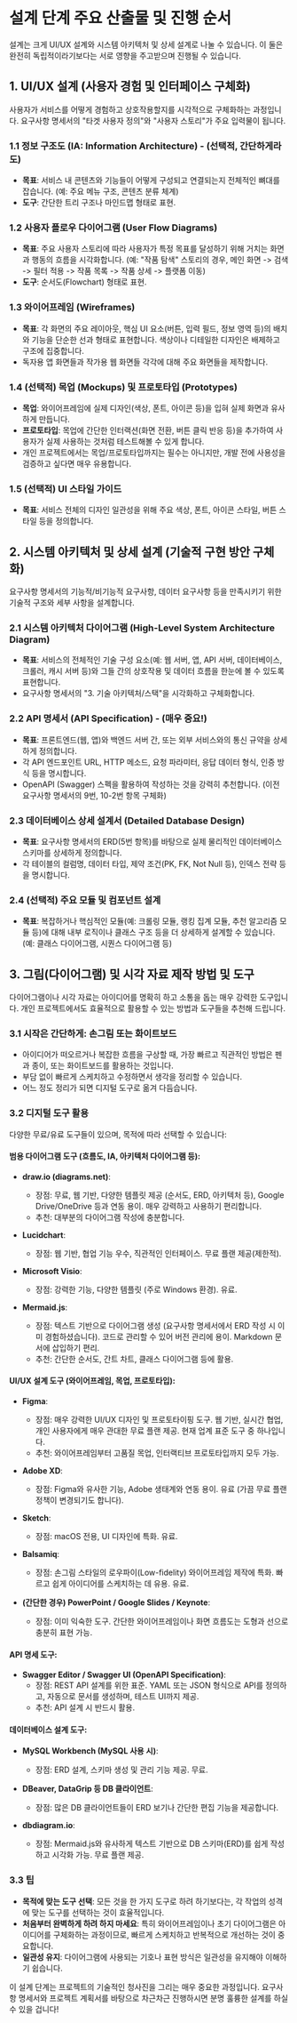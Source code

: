 # 설계 단계 주요 산출물 및 진행 순서

설계는 크게 UI/UX 설계와 시스템 아키텍처 및 상세 설계로 나눌 수 있습니다. 이 둘은 완전히 독립적이라기보다는 서로 영향을 주고받으며 진행될 수 있습니다.

## 1. UI/UX 설계 (사용자 경험 및 인터페이스 구체화)

사용자가 서비스를 어떻게 경험하고 상호작용할지를 시각적으로 구체화하는 과정입니다. 요구사항 명세서의 "타겟 사용자 정의"와 "사용자 스토리"가 주요 입력물이 됩니다.

### 1.1 정보 구조도 (IA: Information Architecture) - (선택적, 간단하게라도)

- **목표**: 서비스 내 콘텐츠와 기능들이 어떻게 구성되고 연결되는지 전체적인 뼈대를 잡습니다. (예: 주요 메뉴 구조, 콘텐츠 분류 체계)
- **도구**: 간단한 트리 구조나 마인드맵 형태로 표현.

### 1.2 사용자 플로우 다이어그램 (User Flow Diagrams)

- **목표**: 주요 사용자 스토리에 따라 사용자가 특정 목표를 달성하기 위해 거치는 화면과 행동의 흐름을 시각화합니다. (예: "작품 탐색" 스토리의 경우, 메인 화면 -> 검색 -> 필터 적용 -> 작품 목록 -> 작품 상세 -> 플랫폼 이동)
- **도구**: 순서도(Flowchart) 형태로 표현.

### 1.3 와이어프레임 (Wireframes)

- **목표**: 각 화면의 주요 레이아웃, 핵심 UI 요소(버튼, 입력 필드, 정보 영역 등)의 배치와 기능을 단순한 선과 형태로 표현합니다. 색상이나 디테일한 디자인은 배제하고 구조에 집중합니다.
- 독자용 앱 화면들과 작가용 웹 화면들 각각에 대해 주요 화면들을 제작합니다.

### 1.4 (선택적) 목업 (Mockups) 및 프로토타입 (Prototypes)

- **목업**: 와이어프레임에 실제 디자인(색상, 폰트, 아이콘 등)을 입혀 실제 화면과 유사하게 만듭니다.
- **프로토타입**: 목업에 간단한 인터랙션(화면 전환, 버튼 클릭 반응 등)을 추가하여 사용자가 실제 사용하는 것처럼 테스트해볼 수 있게 합니다.
- 개인 프로젝트에서는 목업/프로토타입까지는 필수는 아니지만, 개발 전에 사용성을 검증하고 싶다면 매우 유용합니다.

### 1.5 (선택적) UI 스타일 가이드

- **목표**: 서비스 전체의 디자인 일관성을 위해 주요 색상, 폰트, 아이콘 스타일, 버튼 스타일 등을 정의합니다.

## 2. 시스템 아키텍처 및 상세 설계 (기술적 구현 방안 구체화)

요구사항 명세서의 기능적/비기능적 요구사항, 데이터 요구사항 등을 만족시키기 위한 기술적 구조와 세부 사항을 설계합니다.

### 2.1 시스템 아키텍처 다이어그램 (High-Level System Architecture Diagram)

- **목표**: 서비스의 전체적인 기술 구성 요소(예: 웹 서버, 앱, API 서버, 데이터베이스, 크롤러, 캐시 서버 등)와 그들 간의 상호작용 및 데이터 흐름을 한눈에 볼 수 있도록 표현합니다.
- 요구사항 명세서의 "3. 기술 아키텍처/스택"을 시각화하고 구체화합니다.

### 2.2 API 명세서 (API Specification) - (매우 중요!)

- **목표**: 프론트엔드(웹, 앱)와 백엔드 서버 간, 또는 외부 서비스와의 통신 규약을 상세하게 정의합니다.
- 각 API 엔드포인트 URL, HTTP 메소드, 요청 파라미터, 응답 데이터 형식, 인증 방식 등을 명시합니다.
- OpenAPI (Swagger) 스펙을 활용하여 작성하는 것을 강력히 추천합니다. (이전 요구사항 명세서의 9번, 10-2번 항목 구체화)

### 2.3 데이터베이스 상세 설계서 (Detailed Database Design)

- **목표**: 요구사항 명세서의 ERD(5번 항목)를 바탕으로 실제 물리적인 데이터베이스 스키마를 상세하게 정의합니다.
- 각 테이블의 컬럼명, 데이터 타입, 제약 조건(PK, FK, Not Null 등), 인덱스 전략 등을 명시합니다.

### 2.4 (선택적) 주요 모듈 및 컴포넌트 설계

- **목표**: 복잡하거나 핵심적인 모듈(예: 크롤링 모듈, 랭킹 집계 모듈, 추천 알고리즘 모듈 등)에 대해 내부 로직이나 클래스 구조 등을 더 상세하게 설계할 수 있습니다. (예: 클래스 다이어그램, 시퀀스 다이어그램 등)

## 3. 그림(다이어그램) 및 시각 자료 제작 방법 및 도구

다이어그램이나 시각 자료는 아이디어를 명확히 하고 소통을 돕는 매우 강력한 도구입니다. 개인 프로젝트에서도 효율적으로 활용할 수 있는 방법과 도구들을 추천해 드립니다.

### 3.1 시작은 간단하게: 손그림 또는 화이트보드

- 아이디어가 떠오르거나 복잡한 흐름을 구상할 때, 가장 빠르고 직관적인 방법은 펜과 종이, 또는 화이트보드를 활용하는 것입니다.
- 부담 없이 빠르게 스케치하고 수정하면서 생각을 정리할 수 있습니다.
- 어느 정도 정리가 되면 디지털 도구로 옮겨 다듬습니다.

### 3.2 디지털 도구 활용

다양한 무료/유료 도구들이 있으며, 목적에 따라 선택할 수 있습니다:

#### 범용 다이어그램 도구 (흐름도, IA, 아키텍처 다이어그램 등):

- **draw.io (diagrams.net)**:
  - 장점: 무료, 웹 기반, 다양한 템플릿 제공 (순서도, ERD, 아키텍처 등), Google Drive/OneDrive 등과 연동 용이. 매우 강력하고 사용하기 편리합니다.
  - 추천: 대부분의 다이어그램 작성에 충분합니다.

- **Lucidchart**:
  - 장점: 웹 기반, 협업 기능 우수, 직관적인 인터페이스. 무료 플랜 제공(제한적).

- **Microsoft Visio**:
  - 장점: 강력한 기능, 다양한 템플릿 (주로 Windows 환경). 유료.

- **Mermaid.js**:
  - 장점: 텍스트 기반으로 다이어그램 생성 (요구사항 명세서에서 ERD 작성 시 이미 경험하셨습니다). 코드로 관리할 수 있어 버전 관리에 용이. Markdown 문서에 삽입하기 편리.
  - 추천: 간단한 순서도, 간트 차트, 클래스 다이어그램 등에 활용.

#### UI/UX 설계 도구 (와이어프레임, 목업, 프로토타입):

- **Figma**:
  - 장점: 매우 강력한 UI/UX 디자인 및 프로토타이핑 도구. 웹 기반, 실시간 협업, 개인 사용자에게 매우 관대한 무료 플랜 제공. 현재 업계 표준 도구 중 하나입니다.
  - 추천: 와이어프레임부터 고품질 목업, 인터랙티브 프로토타입까지 모두 가능.

- **Adobe XD**:
  - 장점: Figma와 유사한 기능, Adobe 생태계와 연동 용이. 유료 (가끔 무료 플랜 정책이 변경되기도 합니다).

- **Sketch**:
  - 장점: macOS 전용, UI 디자인에 특화. 유료.

- **Balsamiq**:
  - 장점: 손그림 스타일의 로우파이(Low-fidelity) 와이어프레임 제작에 특화. 빠르고 쉽게 아이디어를 스케치하는 데 유용. 유료.

- **(간단한 경우) PowerPoint / Google Slides / Keynote**:
  - 장점: 이미 익숙한 도구. 간단한 와이어프레임이나 화면 흐름도는 도형과 선으로 충분히 표현 가능.

#### API 명세 도구:

- **Swagger Editor / Swagger UI (OpenAPI Specification)**:
  - 장점: REST API 설계를 위한 표준. YAML 또는 JSON 형식으로 API를 정의하고, 자동으로 문서를 생성하며, 테스트 UI까지 제공.
  - 추천: API 설계 시 반드시 활용.

#### 데이터베이스 설계 도구:

- **MySQL Workbench (MySQL 사용 시)**:
  - 장점: ERD 설계, 스키마 생성 및 관리 기능 제공. 무료.

- **DBeaver, DataGrip 등 DB 클라이언트**:
  - 장점: 많은 DB 클라이언트들이 ERD 보기나 간단한 편집 기능을 제공합니다.

- **dbdiagram.io**:
  - 장점: Mermaid.js와 유사하게 텍스트 기반으로 DB 스키마(ERD)를 쉽게 작성하고 시각화 가능. 무료 플랜 제공.

### 3.3 팁

- **목적에 맞는 도구 선택**: 모든 것을 한 가지 도구로 하려 하기보다는, 각 작업의 성격에 맞는 도구를 선택하는 것이 효율적입니다.
- **처음부터 완벽하게 하려 하지 마세요**: 특히 와이어프레임이나 초기 다이어그램은 아이디어를 구체화하는 과정이므로, 빠르게 스케치하고 반복적으로 개선하는 것이 중요합니다.
- **일관성 유지**: 다이어그램에 사용되는 기호나 표현 방식은 일관성을 유지해야 이해하기 쉽습니다.

이 설계 단계는 프로젝트의 기술적인 청사진을 그리는 매우 중요한 과정입니다. 요구사항 명세서와 프로젝트 계획서를 바탕으로 차근차근 진행하시면 분명 훌륭한 설계를 하실 수 있을 겁니다!